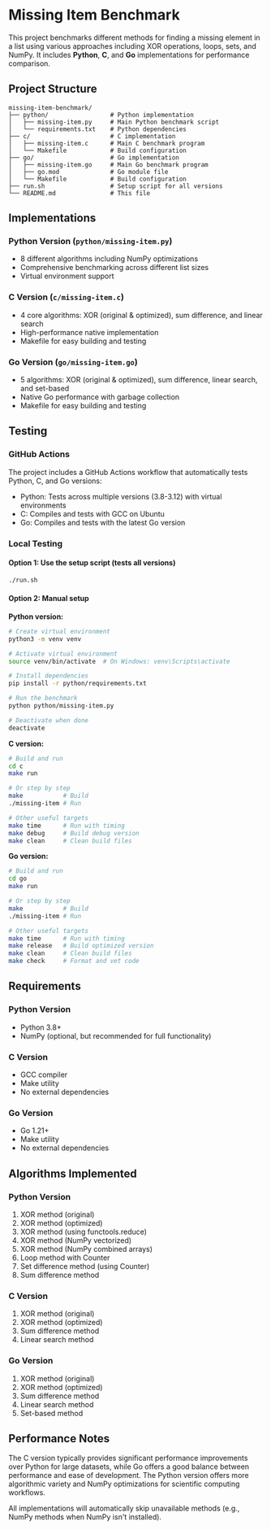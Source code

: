 # Missing Item Benchmark

This project benchmarks different methods for finding a missing element in a list using various approaches including XOR operations, loops, sets, and NumPy. It includes **Python**, **C**, and **Go** implementations for performance comparison.

## Project Structure

```
missing-item-benchmark/
├── python/                 # Python implementation
│   ├── missing-item.py     # Main Python benchmark script
│   └── requirements.txt    # Python dependencies
├── c/                      # C implementation  
│   ├── missing-item.c      # Main C benchmark program
│   └── Makefile            # Build configuration
├── go/                     # Go implementation
│   ├── missing-item.go     # Main Go benchmark program
│   ├── go.mod              # Go module file
│   └── Makefile            # Build configuration
├── run.sh                  # Setup script for all versions
└── README.md               # This file
```

## Implementations

### Python Version (`python/missing-item.py`)
- 8 different algorithms including NumPy optimizations
- Comprehensive benchmarking across different list sizes
- Virtual environment support

### C Version (`c/missing-item.c`)
- 4 core algorithms: XOR (original & optimized), sum difference, and linear search
- High-performance native implementation
- Makefile for easy building and testing

### Go Version (`go/missing-item.go`)
- 5 algorithms: XOR (original & optimized), sum difference, linear search, and set-based
- Native Go performance with garbage collection
- Makefile for easy building and testing

## Testing

### GitHub Actions
The project includes a GitHub Actions workflow that automatically tests Python, C, and Go versions:
- Python: Tests across multiple versions (3.8-3.12) with virtual environments
- C: Compiles and tests with GCC on Ubuntu
- Go: Compiles and tests with the latest Go version

### Local Testing

#### Option 1: Use the setup script (tests all versions)
```bash
./run.sh
```

#### Option 2: Manual setup

**Python version:**
```bash
# Create virtual environment
python3 -m venv venv

# Activate virtual environment
source venv/bin/activate  # On Windows: venv\Scripts\activate

# Install dependencies
pip install -r python/requirements.txt

# Run the benchmark
python python/missing-item.py

# Deactivate when done
deactivate
```

**C version:**
```bash
# Build and run
cd c
make run

# Or step by step
make           # Build
./missing-item # Run

# Other useful targets
make time      # Run with timing
make debug     # Build debug version
make clean     # Clean build files
```

**Go version:**
```bash
# Build and run
cd go
make run

# Or step by step
make           # Build
./missing-item # Run

# Other useful targets
make time      # Run with timing
make release   # Build optimized version
make clean     # Clean build files
make check     # Format and vet code
```

## Requirements

### Python Version
- Python 3.8+
- NumPy (optional, but recommended for full functionality)

### C Version  
- GCC compiler
- Make utility
- No external dependencies

### Go Version
- Go 1.21+
- Make utility
- No external dependencies

## Algorithms Implemented

### Python Version
1. XOR method (original)
2. XOR method (optimized)
3. XOR method (using functools.reduce)
4. XOR method (NumPy vectorized)
5. XOR method (NumPy combined arrays)
6. Loop method with Counter
7. Set difference method (using Counter)
8. Sum difference method

### C Version
1. XOR method (original)
2. XOR method (optimized)
3. Sum difference method
4. Linear search method

### Go Version
1. XOR method (original)
2. XOR method (optimized)
3. Sum difference method
4. Linear search method
5. Set-based method

## Performance Notes

The C version typically provides significant performance improvements over Python for large datasets, while Go offers a good balance between performance and ease of development. The Python version offers more algorithmic variety and NumPy optimizations for scientific computing workflows.

All implementations will automatically skip unavailable methods (e.g., NumPy methods when NumPy isn't installed).